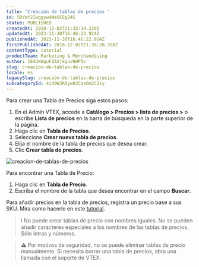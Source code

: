 ```yaml
---
title: 'Creación de tablas de precios '
id: 58YmY2Iwggyw4WeSCGg24S
status: PUBLISHED
createdAt: 2018-12-02T21:35:14.220Z
updatedAt: 2023-11-30T16:46:22.924Z
publishedAt: 2023-11-30T16:46:22.924Z
firstPublishedAt: 2018-12-02T21:36:28.350Z
contentType: tutorial
productTeam: Marketing & Merchandising
author: 1E4UkWguFZAXjkguvNHPIv
slug: creacion-de-tablas-de-precios
locale: es
legacySlug: creación-de-tablas-de-precios
subcategoryId: 4id9W3RDyw02CasOm2C2iy
---
```


Para crear una Tabla de Precios siga estos pasos:

 1. En el Admin VTEX, accede a **Catálogo > Precios > lista de precios >** o escribe **Lista de precios** en la barra de búsqueda en la parte superior de la página.
 2. Haga clic en **Tabla de Precios**.
 3. Seleccione **Crear nueva tabla de precios**.
 4. Elija el nombre de la tabla de precios que desea crear.
 5. Clic **Crear tabla de precios**.

![creacion-de-tablas-de-precios](//images.ctfassets.net/alneenqid6w5/1aG692obTeP7RMdEQd7jGE/fdc959523e5c2608a20bb3f454d064a3/criar-tabela-precos-es.gif)

Para encontrar una Tabla de Precio:

 1. Haga clic en **Tabla de Precio**.
 2. Escriba el nombre de la tabla que desea encontrar en el campo **Buscar**.

Para añadir precios en la tabla de precios, registra un precio base a sus SKU. Mira como hacerlo en este [tutorial](https://help.vtex.com/es/tutorial/registrar-el-precio-base-de-un-producto--4S9SbPWlVmOAAWO6yq8wE6).

>ℹ️ No puede crear tablas de precio con nombres iguales.
> No se pueden añadir caracteres especiales a los nombres de las tablas de precios. Sólo letras y números.

>⚠️ Por motivos de seguridad, no se puede eliminar tablas de precio manualmente. Si necesita borrar una tabla de precios, abra una llamada con el soporte de VTEX.

